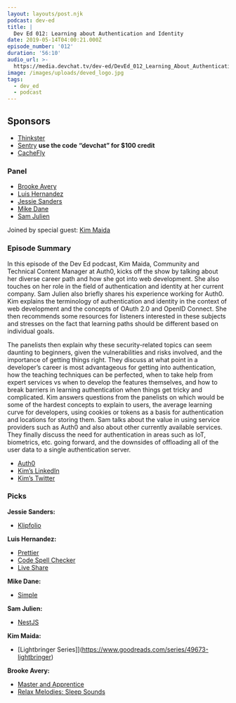 ```yaml
---
layout: layouts/post.njk
podcast: dev-ed
title: |
  Dev Ed 012: Learning about Authentication and Identity
date: 2019-05-14T04:00:21.000Z
episode_number: '012'
duration: '56:10'
audio_url: >-
  https://media.devchat.tv/dev-ed/DevEd_012_Learning_About_Authentication_&_Identity.mp3
image: /images/uploads/deved_logo.jpg
tags:
  - dev_ed
  - podcast
---
```


## **Sponsors**

- [Thinkster](https://thinkster.io/)
- [Sentry](https://sentry.io/welcome/) **use the code**  **“devchat” for $100 credit**
- [CacheFly](https://www.cachefly.com/)

### **Panel**

- [Brooke Avery](http://thinkster.io/)
- [Luis Hernandez](https://lambdaschool.com/company/)
- [Jessie Sanders](http://briebug.com/)
- [Mike Dane](http://mikedane.com/)
- [Sam Julien](https://twitter.com/samjulien?lang=en)

Joined by special guest: [Kim Maida](https://twitter.com/KimMaida)

### **Episode Summary**

In this episode of the Dev Ed podcast, Kim Maida, Community and Technical Content Manager at Auth0, kicks off the show by talking about her diverse career path and how she got into web development. She also touches on her role in the field of authentication and identity at her current company. Sam Julien also briefly shares his experience working for Auth0. Kim explains the terminology of authentication and identity in the context of web development and the concepts of OAuth 2.0 and OpenID Connect. She then recommends some resources for listeners interested in these subjects and stresses on the fact that learning paths should be different based on individual goals.

The panelists then explain why these security-related topics can seem daunting to beginners, given the vulnerabilities and risks involved, and the importance of getting things right. They discuss at what point in a developer’s career is most advantageous for getting into authentication, how the teaching techniques can be perfected, when to take help from expert services vs when to develop the features themselves, and how to break barriers in learning authentication when things get tricky and complicated. Kim answers questions from the panelists on which would be some of the hardest concepts to explain to users, the average learning curve for developers, using cookies or tokens as a basis for authentication and locations for storing them. Sam talks about the value in using service providers such as Auth0 and also about other currently available services. They finally discuss the need for authentication in areas such as IoT, biometrics, etc. going forward, and the downsides of offloading all of the user data to a single authentication server.

- [Auth0](https://auth0.com/)
- [Kim’s LinkedIn](https://www.linkedin.com/in/kimmaida/)
- [Kim’s Twitter](https://twitter.com/KimMaida)

### **Picks**  

**Jessie Sanders:**

- [Klipfolio](https://www.klipfolio.com/)

**Luis Hernandez:**

- [Prettier](https://marketplace.visualstudio.com/items?itemName=MadsKristensen.JavaScriptPrettier)
- [Code Spell Checker](https://marketplace.visualstudio.com/items?itemName=streetsidesoftware.code-spell-checker)
- [Live Share](https://marketplace.visualstudio.com/items?itemName=MS-vsliveshare.vsliveshare)

**Mike Dane:**

- [Simple](https://www.simple.com/)

**Sam Julien:**

- [NestJS](https://nestjs.com/)

**Kim Maida:**

- [Lightbringer Series]](https://www.goodreads.com/series/49673-lightbringer)

**Brooke Avery:**

- [Master and Apprentice](https://www.goodreads.com/book/show/40886363-master-and-apprentice)
- [Relax Melodies: Sleep Sounds](https://play.google.com/store/apps/details?id=ipnossoft.rma.free&hl=en)
